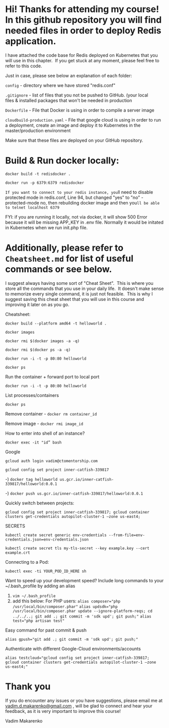 # Hi! Thanks for attending my course! In this github repository you will find needed files in order to deploy Redis application.

I have attached the code base for Redis deployed on Kubernetes that you will use in this chapter.  If you get stuck at any moment, please feel free to refer to this code.

Just in case, please see below an explanation of each folder:

`config` - directory where we have stored "redis.conf"

`.gitignore` - list of files that you not be pushed to GitHub. (your local files & installed packages that won't be needed in production

`Dockerfile` - File that Docker is using in order to compile a server image

`cloudbuild-production.yaml` - File that google cloud is using in order to run a deployment, create an image and deploy it to Kubernetes in the master/production environment

Make sure that these files are deployed on your GitHub repository.

# Build & Run docker locally:
`docker build -t redisdocker .`

`docker run -p 6379:6379 redisdocker`

`If you want to connect to your redis instance, you`ll need to disable protected mode in redis.conf, Line 94, but changed "yes" to "no" - protected-mode no, then rebuilding docker image and then you`ll be able to telnet localhost 6379`

FYI: if you are running it locally, not via docker, it will show 500 Error because it will be missing APP_KEY in .env file.  Normally it would be initated in Kubernetes when we run init.php file.

# Additionally, please refer to `Cheatsheet.md` for list of useful commands or see below.
I suggest always having some sort of "Cheat Sheet".  This is where you store all the commands that you use in your daily life.  It doesn't make sense to memorize every single command, it is just not feasible.  This is why I suggest saving this cheat sheet that you will use in this course and improving it later on as you go.

Cheatsheet:

`docker build --platform amd64 -t helloworld .`

`docker images`

`docker rmi $(docker images -a -q)`

`docker rmi $(docker ps -a -q)`

`docker run -i -t -p 80:80 helloworld`

`docker ps`

Run the container + forward port to local port

`docker run -i -t -p 80:80 helloworld`

List processes/containers

`docker ps`

Remove container - `docker rm container_id`

Remove image - `docker rmi image_id`

How to enter into shell of an instance?

`docker exec -it "id” bash`

Google

`gcloud auth login vadim@ctomentorship.com`

`gcloud config set project inner-catfish-339817`

-) `docker tag helloworld us.gcr.io/inner-catfish-339817/helloworld:0.0.1`

-) `docker push us.gcr.io/inner-catfish-339817/helloworld:0.0.1`

Quickly switch between projects:

`gcloud config set project inner-catfish-339817; gcloud container clusters get-credentials autopilot-cluster-1 —zone us-east4;`

SECRETS

`kubectl create secret generic env-credentials --from-file=env-credentials.json=env-credentials.json`

`kubectl create secret tls my-tls-secret --key example.key --cert example.crt`

Connecting to a Pod:

`kubectl exec -ti YOUR_POD_ID_HERE sh`

Want to speed up your development speed? Include long commands to your ~/.bash_profile by adding an alias
1) `vim ~/.bash_profile`
2) add this below:
For PHP users:
`alias composer="php /usr/local/bin/composer.phar"`
`alias updsdk="php /usr/local/bin/composer.phar update --ignore-platform-reqs; cd ../../..; git add .; git commit -m 'sdk upd'; git push;"`
`alias test="php artisan test"`

Easy command for past commit & push

`alias gpush="git add .; git commit -m 'sdk upd'; git push;"`

Authenticate with different Google-Cloud environments/accounts

`alias testcloud="gcloud config set project inner-catfish-339817; gcloud container clusters get-credentials autopilot-cluster-1 —zone us-east4;"`


# Thank you

If you do encounter any issues or you have suggestions, please email me at vadim.d.makarenko@gmail.com , will be glad to connect and hear your feedback, as it is very important to improve this course!

Vadim Makarenko
